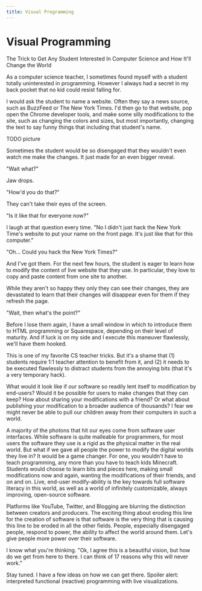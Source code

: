 ```yaml
---
title: Visual Programming
---
```


# Visual Programming

The Trick to Get Any Student Interested In Computer Science and How It'll Change the World

As a computer science teacher, I sometimes found myself with a student totally uninterested in programming. However I always had a secret in my back pocket that no kid could resist falling for.

I would ask the student to name a website. Often they say a news source, such as BuzzFeed or The New York Times. I'd then go to that website, pop open the Chrome developer tools, and make some silly modifications to the site, such as changing the colors and sizes, but most importantly, changing the text to say funny things that including that student's name.

TODO picture

Sometimes the student would be so disengaged that they wouldn't even watch me make the changes. It just made for an even bigger reveal.

"Wait what?"

Jaw drops.

"How'd you do that?"

They can't take their eyes of the screen.

"Is it like that for everyone now?"

I laugh at that question every time. "No I didn't just hack the New York Time's website to put your name on the front page. It's just like that for this computer."

"Oh... Could you hack the New York Times?"

And I've got them. For the next few hours, the student is eager to learn how to modify the content of live website that they use. In particular, they love to copy and paste content from one site to another.

While they aren't so happy they only they can see their changes, they are devastated to learn that their changes will disappear even for them if they refresh the page. 

"Wait, then what's the point?"

Before I lose them again, I have a small window in which to introduce them to HTML programming or Squarespace, depending on their level of maturity. And if luck is on my side and I execute this maneuver flawlessly, we'll have them hooked.

This is one of my favorite CS teacher tricks. But it's a shame that (1) students require 1:1 teacher attention to benefit from it, and (2) it needs to be executed flawlessly to distract students from the annoying bits (that it's a very temporary hack).

What would it look like if our software so readily lent itself to modification by end-users? Would it be possible for users to make changes that they can keep? How about sharing your modifications with a friend? Or what about publishing your modification to a broader audience of thousands? I fear we might never be able to pull our children away from their computers in such a world. 

A majority of the photons that hit our eyes come from software user interfaces. While software is quite malleable for programmers, for most users the software they use is a rigid as the physical matter in the real world. But what if we gave all people the power to modify the digital worlds they live in? It would be a game changer. For one, you wouldn't have to teach programming, any more than you have to teach kids Minecraft. Students would choose to learn bits and pieces here, making small modifications now and again, wanting the modifications of their friends, and on and on. Live, end-user modify-ability is the key towards full software literacy in this world, as well as a world of infinitely customizable, always improving, open-source software.

Platforms like YouTube, Twitter, and Blogging are blurring the distinction between creators and producers. The exciting thing about eroding this line for the creation of software is that software is the very thing that is causing this line to be eroded in all the other fields. People, especially disengaged people, respond to power, the ability to affect the world around them. Let's give people more power over their software.

I know what you're thinking. "Ok, I agree this is a beautiful vision, but how do we get from here to there. I can think of 17 reasons why this will never work."

Stay tuned. I have a few ideas on how we can get there. Spoiler alert: interpreted functional (reactive) programming with live visualizations.

<script>

(function(i,s,o,g,r,a,m){i['GoogleAnalyticsObject']=r;i[r]=i[r]||function(){
(i[r].q=i[r].q||[]).push(arguments)},i[r].l=1*new Date();a=s.createElement(o),
m=s.getElementsByTagName(o)[0];a.async=1;a.src=g;m.parentNode.insertBefore(a,m)
})(window,document,'script','https://www.google-analytics.com/analytics.js','ga');

ga('create', 'UA-103157758-1', 'auto');
ga('send', 'pageview');

</script>
<script repoPath="stevekrouse/futureofcoding.org" type="text/javascript" src="/unbreakable-links/index.js"></script>
